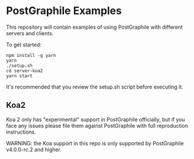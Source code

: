 PostGraphile Examples
=====================

This repository will contain examples of using PostGraphile with different servers and clients.

To get started:

```
npm install -g yarn
yarn
./setup.sh
cd server-koa2
yarn start
```

It's recommended that you review the setup.sh script before executing it.

Koa2
----

Koa 2 only has "experimental" support in PostGraphile officially, but if you
face any issues please file them against PostGraphile with full reproduction
instructions.

WARNING: the Koa support in this repo is only supported by PostGraphile
v4.0.0-rc.2 and higher.
